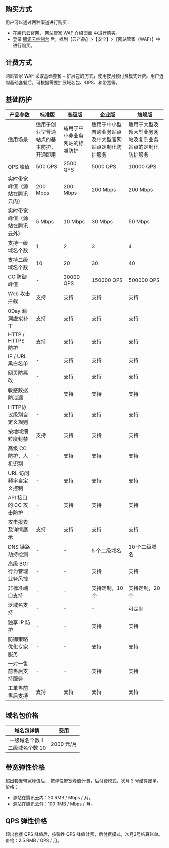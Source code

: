 ## 购买方式
用户可以通过两种渠道进行购买：
- 在腾讯云官网， [网站管家 WAF 介绍页面](https://cloud.tencent.com/product/waf) 中进行购买。
- 登录 [腾讯云控制台](https://console.cloud.tencent.com/) 后，找到【云产品】>【安全】>【网站管家（WAF）】中进行购买。

## 计费方式
网站管家 WAF 采取基础套餐 + 扩展包的方式，使用按月预付费模式计费。用户选购基础套餐后，可根据需要扩展域名包、QPS、和带宽等。

## 基础防护

| 产品参数            | 标准版                  | 高级版             | 企业版                         | 旗舰版                          |
| --------------- | -------------------- | --------------- | --------------------------- | ---------------------------- |
| 适用场景            | 适用于创业型普通站点的基本防护，开通即用 | 适用于中小非业务网站的标准防护 | 适用于中小型普通业务站点及中大型官网站点定制化防护服务 | 适用于大型及超大型业务网站及复杂业务站点的定制化防护服务 |
| QPS 峰值          | 500 QPS              | 2500 QPS        | 5000 QPS                    | 10000 QPS                    |
| 实时带宽峰值（源站在腾讯云内）   | 200 Mbps             | 200 Mbps        | 200 Mbps                    | 200 Mbps                     |
| 实时带宽峰值（源站在腾讯云外）   | 5 Mbps               | 10 Mbps         | 30 Mbps                     | 50 Mbps                      |
| 支持一级域名个数        | 1                    | 2               | 3                           | 4                            |
| 支持二级域名个数        | 10                   | 20              | 30                          | 40                           |
| CC 防御峰值         | -                    | 30000 QPS       | 150000 QPS                  | 500000 QPS                   |
| Web 攻击拦截        | 支持                   | 支持              | 支持                          | 支持                           |
| 0Day 漏洞虚拟补丁     | 支持                   | 支持              | 支持                          | 支持                           |
| HTTP / HTTPS 防护   | 支持                   | 支持              | 支持                          | 支持                           |
| IP / URL 黑白名单     | -                    | 支持              | 支持                          | 支持                           |
| 网页防篡改           | -                    | 支持              | 支持                          | 支持                           |
| 敏感数据防泄漏         | -                    | 支持              | 支持                          | 支持                           |
| HTTP协议级别自定义规则   | -                    | 支持              | 支持                          | 支持                           |
| 按地域细粒度封禁        | 支持                   | 支持              | 支持                          | 支持                           |
| 高级 CC 防护，人机识别   | -                    | 支持              | 支持                          | 支持                           |
| URL 访问频率自定义控制   | -                    | 支持              | 支持                          | 支持                           |
| API 接口的 CC 攻击防护 | -                    | 支持              | 支持                          | 支持                           |
| 攻击报表及详情展示       | 支持                   | 支持              | 支持                          | 支持                           |
| DNS 链路劫持检测      | -                    | -               | 5 个二级域名                     | 10 个二级域名                     |
| 高级 BOT 行为管理业务风控 | -                    | -               | 支持                          | 支持                           |
| 非标准端口支持         | -                    | -               | 支持定制，10个                    | 支持定制，20个                     |
| 泛域名支持           | -                    | -               | -                           | 可定制                          |
| 独享 IP 防护        | -                    | -               | 支持                          | 支持                           |
| 防御策略优化专家服务      | -                    | -               | 支持                          | 支持                           |
| 一对一售前售后支持服务     | -                    | -               | 支持                          | 支持                           |
| 工单售前售后支持        | 支持                   | 支持              | 支持                          | 支持                           |

## 域名包价格

 | 域名包详情 | 费用 |
 |:---------:|:---------:|
 |一级域名个数 1 <br/> 二级域名个数 10|2000 元/月|
 
## 带宽弹性价格
超出套餐带宽峰值后， 按弹性带宽峰值计费，后付费模式，次月 2 号结算账单。
价格：
- 源站在腾讯云内：20 RMB / Mbps / 月。
- 源站在腾讯云外：100 RMB / Mbps / 月。

## QPS 弹性价格
超出套餐 QPS 峰值后，按弹性 QPS 峰值计费，后付费模式，次月2号结算账单。
价格：2.5 RMB / QPS / 月。
